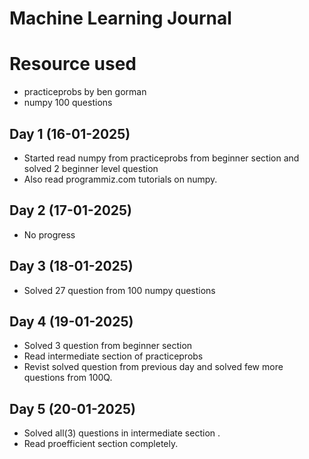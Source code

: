 # Machine Learning Journal

# Resource used

- practiceprobs by ben gorman
- numpy 100 questions

## Day 1 (16-01-2025)

- Started read numpy from practiceprobs from beginner section and solved 2 beginner level question
- Also read programmiz.com tutorials on numpy.

## Day 2 (17-01-2025)

- No progress

## Day 3 (18-01-2025)

- Solved 27 question from 100 numpy questions

## Day 4 (19-01-2025)

- Solved 3 question from beginner section
- Read intermediate section of practiceprobs
- Revist solved question from previous day and solved few more questions from 100Q.

## Day 5 (20-01-2025)

- Solved all(3) questions in intermediate section .
- Read proefficient section completely.
